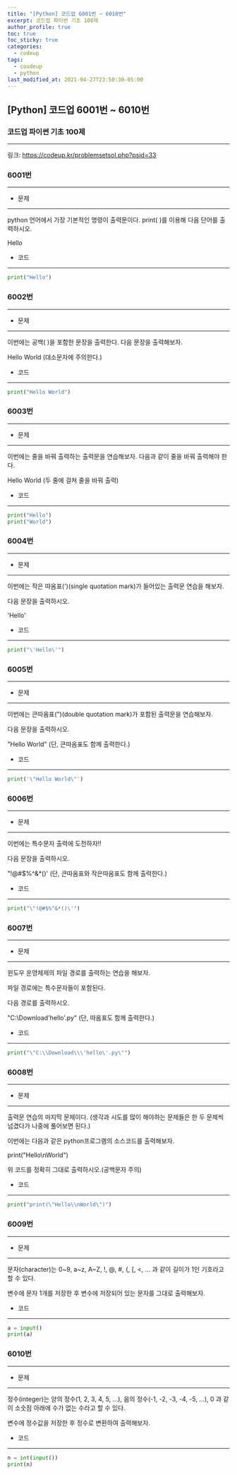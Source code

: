 ```yaml
---
title: "[Python] 코드업 6001번 ~ 6010번"
excerpt: 코드업 파이썬 기초 100제
author_profile: true
toc: true
toc_sticky: true
categories: 
  - codeup
tags:
  - coudeup
  - python
last_modified_at: 2021-04-27T23:50:30-05:00
---
```




## [Python] 코드업 6001번 ~ 6010번



### 코드업 파이썬 기초 100제

***

링크: <https://codeup.kr/problemsetsol.php?psid=33>


### 6001번

***

- 문제

***

python 언어에서 가장 기본적인 명령이 출력문이다.
print( )를 이용해 다음 단어를 출력하시오.

Hello

- 코드

***

```python
print("Hello")
```

### 6002번

***

- 문제

***

이번에는 공백( )을 포함한 문장을 출력한다. 
다음 문장을 출력해보자.

Hello World
(대소문자에 주의한다.)

- 코드

***

```python
print("Hello World")
```

### 6003번

***

- 문제

***

이번에는 줄을 바꿔 출력하는 출력문을 연습해보자.
다음과 같이 줄을 바꿔 출력해야 한다.

Hello
World
(두 줄에 걸쳐 줄을 바꿔 출력)

- 코드

***

```python
print("Hello")
print("World")
```

### 6004번

***

- 문제

***

이번에는 작은 따옴표(')(single quotation mark)가 들어있는 
출력문 연습을 해보자.

다음 문장을 출력하시오.

'Hello'

- 코드

***

```python
print("\'Hello\'")
```

### 6005번

***

- 문제

***

이번에는 큰따옴표(")(double quotation mark)가 포함된 출력문을 연습해보자. 

다음 문장을 출력하시오.

"Hello World"
(단, 큰따옴표도 함께 출력한다.)

- 코드

***

```python
print('\"Hello World\"')
```

### 6006번

***

- 문제

***

이번에는 특수문자 출력에 도전하자!!

다음 문장을 출력하시오.

"!@#$%^&*()'
(단, 큰따옴표와 작은따옴표도 함께 출력한다.)

- 코드

***

```python
print("\"!@#$%^&*()\'")
```

### 6007번

***

- 문제

***

윈도우 운영체제의 파일 경로를 출력하는 연습을 해보자.
 
파일 경로에는 특수문자들이 포함된다.

다음 경로를 출력하시오.

"C:\Download\'hello'.py"
(단, 따옴표도 함께 출력한다.)

- 코드

***

```python
print("\"C:\\Download\\\'hello\'.py\"")
```

### 6008번

***

- 문제

***

출력문 연습의 마지막 문제이다.
(생각과 시도를 많이 해야하는 문제들은 한 두 문제씩 넘겼다가 나중에 풀어보면 된다.)

이번에는 다음과 같은 python프로그램의 소스코드를 출력해보자.

print("Hello\nWorld")

위 코드를 정확히 그대로 출력하시오.(공백문자 주의)

- 코드

***

```python
print("print(\"Hello\\nWorld\")")
```

### 6009번

***

- 문제

***

문자(character)는 
0~9, a~z, A~Z, !, @, #, {, [, <, ... 과 같이 
길이가 1인 기호라고 할 수 있다.

변수에 문자 1개를 저장한 후
변수에 저장되어 있는 문자를 그대로 출력해보자.

- 코드

***

```python
a = input()
print(a)
```

### 6010번

***

- 문제

***

정수(integer)는
양의 정수(1, 2, 3, 4, 5, ...), 음의 정수(-1, -2, -3, -4, -5, ...), 0 과 같이
소숫점 아래에 수가 없는 수라고 할 수 있다.

변수에 정수값을 저장한 후 정수로 변환하여 출력해보자.

- 코드

***

```python
n = int(input())
print(n)
```

